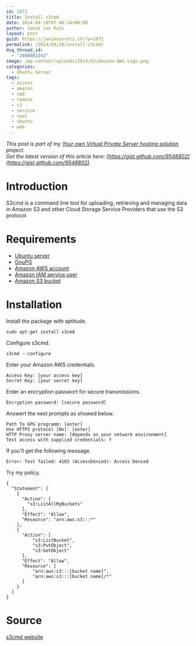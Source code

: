 ```yaml
---
id: 1871
title: Install s3cmd
date: 2014-04-10T07:48:14+00:00
author: Janik von Rotz
layout: post
guid: https://janikvonrotz.ch/?p=1871
permalink: /2014/04/10/install-s3cmd/
dsq_thread_id:
  - "2600602242"
image: /wp-content/uploads/2014/03/Amazon-AWS-Logo.png
categories:
  - Ubuntu Server
tags:
  - access
  - amazon
  - cmd
  - remote
  - s3
  - service
  - tool
  - ubuntu
  - web
---
```

*This post is part of my [Your own Virtual Private Server hosting solution](https://janikvonrotz.ch/your-own-virtual-private-server-hosting-solution/) project.*  
*Get the latest version of this article here: [https://gist.github.com/9548802](https://gist.github.com/9548802).*  

# Introduction

S3cmd is a command line tool for uploading, retrieving and managing data in Amazon S3 and other Cloud Storage Service Providers that use the S3 protocol
<!--more-->
# Requirements

* [Ubuntu server](https://janikvonrotz.ch/2014/03/13/deploy-ubuntu-server/)
* [GnuPG](https://janikvonrotz.ch/2014/03/25/install-ubuntu-packages/)
* [Amazon AWS account](http://aws.amazon.com/)
* [Amazon IAM service user](https://console.aws.amazon.com/iam)
* [Amazon S3 bucket](https://console.aws.amazon.com/s3)

# Installation

Install the package with aptitude.

    sudo apt-get install s3cmd

Configure s3cmd.

    s3cmd --configure

Enter your Amazon AWS credentials.

    Access Key: [your access key]
    Secret Key: [your secret key]

Enter an encryption passwort for secure transmissions.

    Encryption password: [secure password]

Answert the next prompts as showed below.

    Path To GPG programm: [enter]
    Use HTTPS protocol [No]: [enter]
    HTTP Proxy server name: [depends on your network environment]
    Test access with supplied credentials: Y
    
If you'll get the following message.

    Error: Test failed: 4103 (AccessDenied): Access Denied
    
Try my policy.

```
{
  "Statement": [
    {
      "Action": [
        "s3:ListAllMyBuckets"
      ],
      "Effect": "Allow",
      "Resource": "arn:aws:s3:::*"
    },
    {
      "Action": [ 
          "s3:ListBucket", 
          "s3:PutObject",
          "s3:GetObject"
      ],
      "Effect": "Allow",
      "Resource": [
          "arn:aws:s3:::[bucket name]", 
          "arn:aws:s3:::[bucket name]/*"
      ]
    }
  ]
}
```
    
# Source

[s3cmd website](http://s3tools.org/s3cmd)